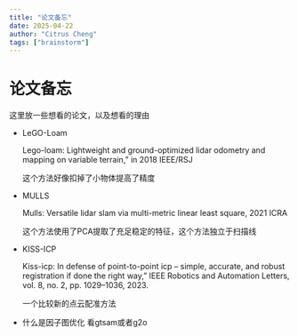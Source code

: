 ```yaml
---
title: "论文备忘"
date: 2025-04-22
author: "Citrus Cheng"
tags: ["brainstorm"]
---
```


# 论文备忘

这里放一些想看的论文，以及想看的理由

* LeGO-Loam

  Lego-loam: Lightweight and ground-optimized lidar odometry and mapping on variable terrain,” in 2018 IEEE/RSJ

  这个方法好像扣掉了小物体提高了精度

* MULLS

  Mulls: Versatile lidar slam via multi-metric linear least square, 2021 ICRA

  这个方法使用了PCA提取了充足稳定的特征，这个方法独立于扫描线

* KISS-ICP

  Kiss-icp: In defense of point-to-point icp – simple, accurate, and robust registration if done the right way,” IEEE Robotics and Automation Letters, vol. 8, no. 2, pp. 1029–1036, 2023. 

  一个比较新的点云配准方法

* 什么是因子图优化
  看gtsam或者g2o